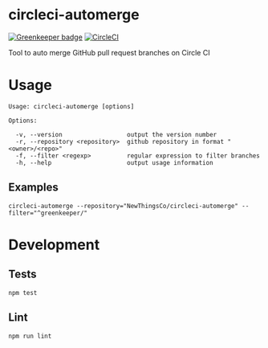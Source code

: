 circleci-automerge
====

[![Greenkeeper badge](https://badges.greenkeeper.io/NewThingsCo/circleci-automerge.svg)](https://greenkeeper.io/)
[![CircleCI](https://circleci.com/gh/NewThingsCo/circleci-automerge.svg?style=svg)](https://circleci.com/gh/NewThingsCo/circleci-automerge)

Tool to auto merge GitHub pull request branches on Circle CI

# Usage

    Usage: circleci-automerge [options]

    Options:

      -v, --version                  output the version number
      -r, --repository <repository>  github repository in format "<owner>/<repo>"
      -f, --filter <regexp>          regular expression to filter branches
      -h, --help                     output usage information

## Examples

    circleci-automerge --repository="NewThingsCo/circleci-automerge" --filter="^greenkeeper/"

# Development

## Tests
    npm test

## Lint
    npm run lint
